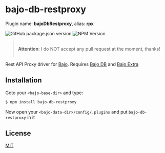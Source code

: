# bajo-db-restproxy

Plugin name: **bajoDbRestproxy**, alias: **rpx**

![GitHub package.json version](https://img.shields.io/github/package-json/v/ardhi/bajo-db-restproxy) ![NPM Version](https://img.shields.io/npm/v/bajo-db-restproxy)

> <br />**Attention**: I do NOT accept any pull request at the moment, thanks!<br /><br />

Rest API Proxy driver for [Bajo](https://github.com/ardhi/bajo). Requires [Bajo DB](https://github.com/ardhi/bajo-db) and [Bajo Extra](https://github.com/ardhi/bajo-extra)

## Installation

Goto your ```<bajo-base-dir>``` and type:

```bash
$ npm install bajo-db-restproxy
```

Now open your ```<bajo-data-dir>/config/.plugins``` and put ```bajo-db-restproxy``` in it

## License

[MIT](LICENSE)
